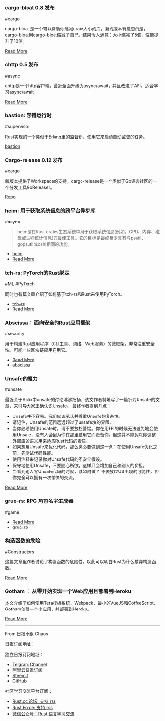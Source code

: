 ### cargo-bloat 0.8 发布

#cargo

cargo-bloat 是一个可以帮助你缩减crate大小的库。新的版本有意思的是，cargo-bloat用cargo-bloat缩减了自己，结果令人满意：大小缩减了5倍，性能提升了10倍。

[Read More](https://www.reddit.com/r/rust/comments/cg3p5m/cargobloat_08_debloated_5x_smaller_10x_faster/)

### chttp 0.5 发布

#async

chttp是一个http客户端，最近全面升级为async/await，并且改进了API。适合学习async/await

[Read More](https://github.com/sagebind/chttp/releases/tag/0.5.0)

### bastion: 容错运行时

#supervisor

Rust实现的一个类似于Erlang里的监督树，使用它来启动自动监督的任务。

[bastion](https://github.com/vertexclique/bastion)

### Cargo-release 0.12 发布

#cargo

新版本提供了Workspace的支持。cargo-release是一个类似于Go语言社区的一个分发工具GoReleaser。

[Repo](https://github.com/sunng87/cargo-release)

### heim: 用于获取系统信息的跨平台异步库

#async

> heim是在Rust crates生态系统中用于获取系统信息(例如，CPU、内存、磁盘或进程统计信息)的最佳工具。它的目标是最终至少具有与psutil、gopsutil或oshi相同的功能。

- [heim](https://github.com/heim-rs/heim/)
- [Read More](https://svartalf.info/posts/2019-07-17-announcing-heim-project/)

### tch-rs: PyTorch的Rust绑定

#ML #PyTorch

同时也有篇文章介绍了如何基于tch-rs和Rust来使用PyTorch。

- [tch-rs](https://github.com/LaurentMazare/tch-rs)
- [Read More](http://vegapit.com/article/how-to-use-torch-in-rust-with-tch-rs)

### Abscissa： 面向安全的Rust应用框架

#security

用于构建Rust应用程序（CLI工具、网络、Web服务）的微框架，非常注重安全性。可能一些区块链应用在用它。

- [Read More](https://iqlusion.blog/introducing-abscissa-rust-application-framework)
- [abscissa](https://github.com/iqlusioninc/abscissa/tree/develop/)

### Unsafe的魔力

#unsafe

最近关于Actix中unsafe的讨论沸沸扬扬，该文作者特地写了一篇针对Unsafe的文章，来引导大家正确认识Unsafe。 最终作者提到几点：

- Unsafe并不容易。我们应该承认并尊重Unsafe的复杂性。
- 请记住，Unsafe的范围远远超过了unsafe块的界限。
- 当你必须使用Unsafe时，请不要放松警惕。你在用FFI的时候无法避免地会使用Unsafe，没有人会因为你在那里使用它而责备你。但这并不能免除你调整外部库的语义用来适应Rust代码的责任。
- 如果想用Unsafe来优化代码，那么务必要做到这一点：在使用Unsafe优化之前，先测试代码性能。
- 使用注释来记录你对Unsafe代码的不安全假设。
- 保守地使用Unsafe，不要随心所欲，这样只会增加自己和别人的负担。
- 当看到别人写Unsafe代码的时候，该如何做？ 不要放过UB出现的可能性，但你完全可以拥有一次愉快的交流。

[Read More](https://inejge.github.io/blog/2019/07/18/The-Temptation-of-Unsafe.html)

### grue-rs: RPG 角色名字生成器

#game

- [Read More](https://www.wihlidal.com/blog/general/2019-07-14-name-generation/)
- [grue-rs](https://github.com/gwihlidal/grue-rs)

### 构造函数的危险

#Constructors

这篇文章里作者讨论了构造函数的危险性，以此可以明白Rust为什么放弃构造函数。

[Read More](https://matklad.github.io/2019/07/16/perils-of-constructors.html)

### Gotham ： 从零开始实现一个Web应用且部署到Heroku

本文介绍了如何使用Tera模板系统、Webpack、最小的VueJS和CoffeeScript、Gotham创建一个小应用，并部署到Heroku。

[Read More](https://blog.codeship.com/gotham-from-start-to-heroku/)

---

From 日报小组 Chaos

日报订阅地址：

独立日报订阅地址：

- [Telgram Channel](https://t.me/rust_daily_news)
- [阿里云语雀订阅](https://www.yuque.com/chaosbot/rustnews)
- [Steemit](https://steemit.com/@blackanger)
- [GitHub](https://github.com/RustStudy/rust_daily_news)

社区学习交流平台订阅：

- [Rust.cc 论坛: 支持 rss](https://rust.cc)
- [Rust Force: 支持 rss](https://rustforce.net/)
- [微信公众号：Rust 语言学习交流](https://rust.cc/article?id=ed7c9379-d681-47cb-9532-0db97d883f62)